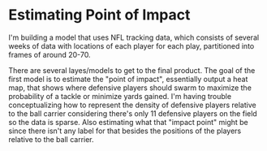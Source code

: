 # Estimating Point of Impact

I'm building a model that uses NFL tracking data, which consists of several weeks of data with locations of each player for each play, partitioned into frames of around 20-70.

There are several layes/models to get to the final product. The goal of the first model is to estimate the "point of impact", essentially output a heat map, that shows where defensive players should swarm to maximize the probability of a tackle or minimize yards gained. I'm having trouble conceptualizing how to represent the density of defensive players relative to the ball carrier considering there's only 11 defensive players on the field so the data is sparse. Also estimating what that "impact point" might be since there isn't any label for that besides the positions of the players relative to the ball carrier.